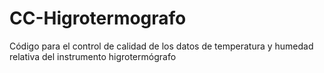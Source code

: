 # CC-Higrotermografo
Código para el control de calidad de los datos de temperatura y humedad relativa del instrumento higrotermógrafo
